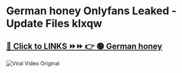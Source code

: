 
 # German honey Onlyfans Leaked - Update Files klxqw

## <h2><a href="https://clipsfans.com/German_honey&ref=git">🔗 Click to LINKS ⏩⏩ 👉 🟢 German honey </a></h2>

<a href="https://clipsfans.com/German_honey&ref=git" rel="nofollow" data-target="animated-image.originalLink"><img src="https://i.ibb.co.com/xMMVF88/686577567.gif" alt="Viral Video Original" style="max-width: 100%; display: inline-block;" data-target="animated-image.originalImage"></a>

